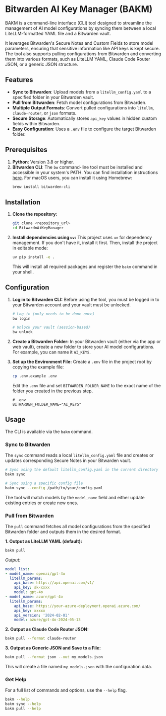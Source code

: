 # Bitwarden AI Key Manager (BAKM)

BAKM is a command-line interface (CLI) tool designed to streamline the management of AI model configurations by syncing them between a local LiteLLM-formatted YAML file and a Bitwarden vault.

It leverages Bitwarden's Secure Notes and Custom Fields to store model parameters, ensuring that sensitive information like API keys is kept secure. The tool also supports pulling configurations from Bitwarden and converting them into various formats, such as LiteLLM YAML, Claude Code Router JSON, or a generic JSON structure.

## Features

- **Sync to Bitwarden**: Upload models from a `litellm_config.yaml` to a specified folder in your Bitwarden vault.
- **Pull from Bitwarden**: Fetch model configurations from Bitwarden.
- **Multiple Output Formats**: Convert pulled configurations into `litellm`, `claude-router`, or `json` formats.
- **Secure Storage**: Automatically stores `api_key` values in hidden custom fields within Bitwarden.
- **Easy Configuration**: Uses a `.env` file to configure the target Bitwarden folder.

## Prerequisites

1.  **Python**: Version 3.8 or higher.
2.  **Bitwarden CLI**: The `bw` command-line tool must be installed and accessible in your system's PATH. You can find installation instructions [here](https://bitwarden.com/help/cli/). For macOS users, you can install it using Homebrew:
    ```sh
    brew install bitwarden-cli
    ```

## Installation

1.  **Clone the repository:**
    ```sh
    git clone <repository_url>
    cd BitwardnAiKeyManager
    ```

2.  **Install dependencies using `uv`:**
    This project uses `uv` for dependency management. If you don't have it, install it first. Then, install the project in editable mode:
    ```sh
    uv pip install -e .
    ```
    This will install all required packages and register the `bakm` command in your shell.

## Configuration

1.  **Log in to Bitwarden CLI:**
    Before using the tool, you must be logged in to your Bitwarden account and your vault must be unlocked.
    ```sh
    # Log in (only needs to be done once)
    bw login

    # Unlock your vault (session-based)
    bw unlock
    ```

2.  **Create a Bitwarden Folder:**
    In your Bitwarden vault (either via the app or web vault), create a new folder to store your AI model configurations. For example, you can name it `AI_KEYS`.

3.  **Set up the Environment File:**
    Create a `.env` file in the project root by copying the example file:
    ```sh
    cp .env.example .env
    ```
    Edit the `.env` file and set `BITWARDEN_FOLDER_NAME` to the exact name of the folder you created in the previous step.
    ```dotenv
    # .env
    BITWARDEN_FOLDER_NAME="AI_KEYS"
    ```

## Usage

The CLI is available via the `bakm` command.

### Sync to Bitwarden

The `sync` command reads a local `litellm_config.yaml` file and creates or updates corresponding Secure Notes in your Bitwarden vault.

```sh
# Sync using the default litellm_config.yaml in the current directory
bakm sync

# Sync using a specific config file
bakm sync --config /path/to/your/config.yaml
```
The tool will match models by the `model_name` field and either update existing entries or create new ones.

### Pull from Bitwarden

The `pull` command fetches all model configurations from the specified Bitwarden folder and outputs them in the desired format.

**1. Output as LiteLLM YAML (default):**
```sh
bakm pull
```
*Output:*
```yaml
model_list:
- model_name: openai/gpt-4o
  litellm_params:
    api_base: https://api.openai.com/v1/
    api_key: sk-xxxx
    model: gpt-4o
- model_name: azure/gpt-4o
  litellm_params:
    api_base: https://your-azure-deployment.openai.azure.com/
    api_key: xxxxx
    api_version: '2024-02-01'
    model: azure/gpt-4o-2024-05-13
```

**2. Output as Claude Code Router JSON:**
```sh
bakm pull --format claude-router
```

**3. Output as Generic JSON and Save to a File:**
```sh
bakm pull --format json --out my_models.json
```
This will create a file named `my_models.json` with the configuration data.

### Get Help

For a full list of commands and options, use the `--help` flag.
```sh
bakm --help
bakm sync --help
bakm pull --help
```
